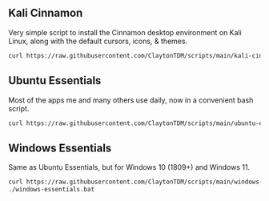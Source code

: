 ## Kali Cinnamon
Very simple script to install the Cinnamon desktop environment on Kali Linux, along with the default cursors, icons, & themes.
```bash
curl https://raw.githubusercontent.com/ClaytonTDM/scripts/main/kali-cinnamon.sh | bash
```
## Ubuntu Essentials
Most of the apps me and many others use daily, now in a convenient bash script.
```bash
curl https://raw.githubusercontent.com/ClaytonTDM/scripts/main/ubuntu-essentials.sh | bash
```

## Windows Essentials
Same as Ubuntu Essentials, but for Windows 10 (1809+) and Windows 11.
```sh
curl https://raw.githubusercontent.com/ClaytonTDM/scripts/main/windows-essentials.bat -o windows-essentials.bat
./windows-essentials.bat
```

